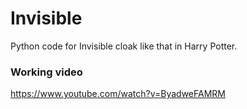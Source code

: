 # Invisible
Python code for Invisible cloak like that in Harry Potter.

### Working video
https://www.youtube.com/watch?v=ByadweFAMRM
